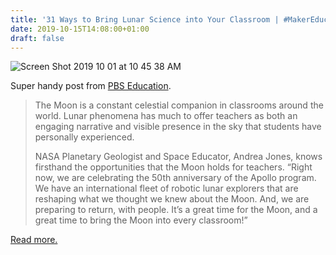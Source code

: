 ```yaml
---
title: '31 Ways to Bring Lunar Science into Your Classroom | #MakerEducation'
date: 2019-10-15T14:08:00+01:00
draft: false
---
```


![Screen Shot 2019 10 01 at 10 45 38 AM](https://cdn-blog.adafruit.com/uploads/2019/10/Screen-Shot-2019-10-01-at-10.45.38-AM.png "Screen Shot 2019-10-01 at 10.45.38 AM.png")

Super handy post from [PBS Education](https://www.pbs.org/education/blog/launch-your-class-to-the-moon-and-back).

> The Moon is a constant celestial companion in classrooms around the world. Lunar phenomena has much to offer teachers as both an engaging narrative and visible presence in the sky that students have personally experienced.
> 
> NASA Planetary Geologist and Space Educator, Andrea Jones, knows firsthand the opportunities that the Moon holds for teachers. “Right now, we are celebrating the 50th anniversary of the Apollo program. We have an international fleet of robotic lunar explorers that are reshaping what we thought we knew about the Moon. And, we are preparing to return, with people. It’s a great time for the Moon, and a great time to bring the Moon into every classroom!”

[Read more.](https://www.pbs.org/education/blog/launch-your-class-to-the-moon-and-back)